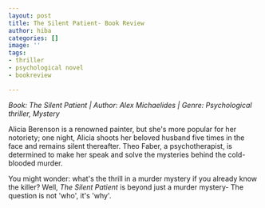 ```yaml
---
layout: post
title: The Silent Patient- Book Review
author: hiba
categories: []
image: ''
tags:
- thriller
- psychological novel
- bookreview

---
```

_Book: The Silent Patient | Author: Alex Michaelides | Genre: Psychological thriller, Mystery_

Alicia Berenson is a renowned painter, but she's more popular for her notoriety; one night, Alicia shoots her beloved husband five times in the face and remains silent thereafter. Theo Faber, a psychotherapist, is determined to make her speak and solve the mysteries behind the cold-blooded murder.

You might wonder: what's the thrill in a murder mystery if you already know the killer? Well, _The Silent Patient_ is beyond just a murder mystery- The question is not 'who', it's 'why'.